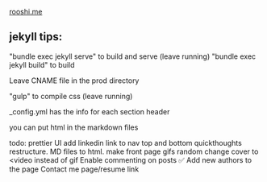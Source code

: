 [rooshi.me](rooshi.me)

## jekyll tips:

"bundle exec jekyll serve" to build and serve (leave running)
"bundle exec jekyll build" to build

Leave CNAME file in the prod directory

"gulp" to compile css (leave running)

_config.yml has the info for each section header

you can put html in the markdown files

todo:
prettier UI
add linkedin link to nav top and bottom
quickthoughts restructure. MD files to html.
make front page gifs random
change cover to <video instead of gif
Enable commenting on posts ✅
Add new authors to the page
Contact me page/resume link